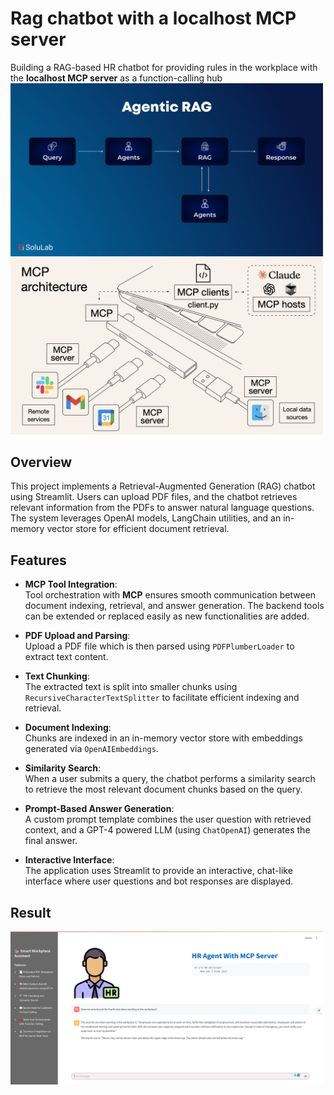 # Rag chatbot with a localhost MCP server
Building a RAG-based HR chatbot for providing rules in the workplace with the **localhost MCP server** as a function-calling hub
<img src="images/rag.jpg" width="500">
<img src="images/mcp-architecture.png" width="500">

## Overview
This project implements a Retrieval-Augmented Generation (RAG) chatbot using Streamlit. Users can upload PDF files, and the chatbot retrieves relevant information from the PDFs to answer natural language questions. The system leverages OpenAI models, LangChain utilities, and an in-memory vector store for efficient document retrieval.

## Features
- **MCP Tool Integration**:  
  Tool orchestration with **MCP** ensures smooth communication between document indexing, retrieval, and answer generation. The     backend tools can be extended or replaced easily as new functionalities are added.
  
- **PDF Upload and Parsing**:  
  Upload a PDF file which is then parsed using `PDFPlumberLoader` to extract text content.

- **Text Chunking**:  
  The extracted text is split into smaller chunks using `RecursiveCharacterTextSplitter` to facilitate efficient indexing and retrieval.

- **Document Indexing**:  
  Chunks are indexed in an in-memory vector store with embeddings generated via `OpenAIEmbeddings`.

- **Similarity Search**:  
  When a user submits a query, the chatbot performs a similarity search to retrieve the most relevant document chunks based on the query.

- **Prompt-Based Answer Generation**:  
  A custom prompt template combines the user question with retrieved context, and a GPT-4 powered LLM (using `ChatOpenAI`) generates the final answer.

- **Interactive Interface**:  
  The application uses Streamlit to provide an interactive, chat-like interface where user questions and bot responses are displayed.

## Result
<img src="images/HRwithMCP.png" width="500">
